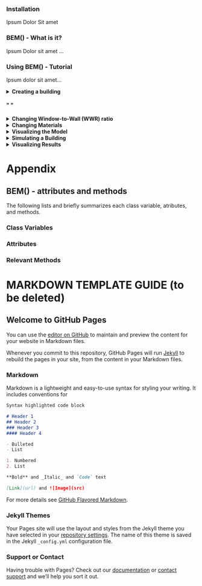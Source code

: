 ### Installation
Ipsum Dolor Sit amet

### BEM() - What is it?
  Ipsum Dolor sit amet ...

### Using BEM() - Tutorial
Ipsum dolor sit amet...
<details> 
  <summary> <b> Creating a building </b> </summary>
  
  Something...
</details>

#### " "
<details> 
  <summary> <b> Changing Window-to-Wall (WWR) ratio </b> </summary>
  
  Something...
</details>


<details> 
  <summary> <b> Changing Materials </b> </summary>
  
  Something...
</details>


<details> 
  <summary> <b> Visualizing the Model </b> </summary>
  
  Something...
</details>


<details> 
  <summary> <b> Simulating a Building </b> </summary>
  
  Something...
</details>


<details> 
  <summary> <b> Visualizing Results </b> </summary>
  
  Something...
</details>


# Appendix
## BEM() - attributes and methods
The following lists and briefly summarizes each class variable, atributes, and methods.

### Class Variables

### Attributes

### Relevant Methods



# MARKDOWN TEMPLATE GUIDE (to be deleted)
## Welcome to GitHub Pages

You can use the [editor on GitHub](https://github.com/luissds82/buildingenergymodeler.github.io/edit/master/README.md) to maintain and preview the content for your website in Markdown files.

Whenever you commit to this repository, GitHub Pages will run [Jekyll](https://jekyllrb.com/) to rebuild the pages in your site, from the content in your Markdown files.

### Markdown

Markdown is a lightweight and easy-to-use syntax for styling your writing. It includes conventions for

```markdown
Syntax highlighted code block

# Header 1
## Header 2
### Header 3
#### Header 4

- Bulleted
- List

1. Numbered
2. List

**Bold** and _Italic_ and `Code` text

[Link](url) and ![Image](src)
```

For more details see [GitHub Flavored Markdown](https://guides.github.com/features/mastering-markdown/).

### Jekyll Themes

Your Pages site will use the layout and styles from the Jekyll theme you have selected in your [repository settings](https://github.com/luissds82/buildingenergymodeler.github.io/settings). The name of this theme is saved in the Jekyll `_config.yml` configuration file.

### Support or Contact

Having trouble with Pages? Check out our [documentation](https://help.github.com/categories/github-pages-basics/) or [contact support](https://github.com/contact) and we’ll help you sort it out.
